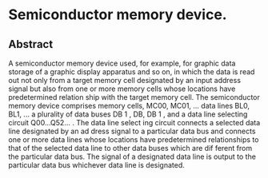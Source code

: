 # Semiconductor memory device.

## Abstract
A semiconductor memory device used, for example, for graphic data storage of a graphic display apparatus and so on, in which the data is read out not only from a target memory cell designated by an input address signal but also from one or more memory cells whose locations have predetermined relation ship with the target memory cell. The semiconductor memory device comprises memory cells, MC00, MC01, ... data lines BL0, BL1, ... a plurality of data buses DB 1 , DB, DB 1 , and a data line selecting circuit Q00...Q52... . The data line select ing circuit connects a selected data line designated by an ad dress signal to a particular data bus and connects one or more data lines whose locations have predetermined relationships to that of the selected data line to other data buses which are dif ferent from the particular data bus. The signal of a designated data line is output to the particular data bus whichever data line is designated.